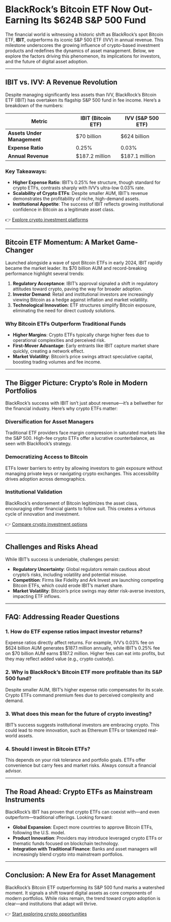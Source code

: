 # BlackRock’s Bitcoin ETF Now Out-Earning Its $624B S&P 500 Fund

The financial world is witnessing a historic shift as BlackRock’s spot Bitcoin ETF, **IBIT**, outperforms its iconic S&P 500 ETF (IVV) in annual revenue. This milestone underscores the growing influence of crypto-based investment products and redefines the dynamics of asset management. Below, we explore the factors driving this phenomenon, its implications for investors, and the future of digital asset adoption.

---

## IBIT vs. IVV: A Revenue Revolution

Despite managing significantly less assets than IVV, BlackRock’s Bitcoin ETF (IBIT) has overtaken its flagship S&P 500 fund in fee income. Here’s a breakdown of the numbers:

| Metric                     | IBIT (Bitcoin ETF) | IVV (S&P 500 ETF) |
|---------------------------|--------------------|-------------------|
| **Assets Under Management** | $70 billion        | $624 billion      |
| **Expense Ratio**          | 0.25%              | 0.03%             |
| **Annual Revenue**         | $187.2 million     | $187.1 million    |

### Key Takeaways:
- **Higher Expense Ratio**: IBIT’s 0.25% fee structure, though standard for crypto ETFs, contrasts sharply with IVV’s ultra-low 0.03% rate.
- **Scalability of Crypto ETFs**: Despite smaller AUM, IBIT’s revenue demonstrates the profitability of niche, high-demand assets.
- **Institutional Appetite**: The success of IBIT reflects growing institutional confidence in Bitcoin as a legitimate asset class.

👉 [Explore crypto investment platforms](https://bit.ly/okx-bonus)

---

## Bitcoin ETF Momentum: A Market Game-Changer

Launched alongside a wave of spot Bitcoin ETFs in early 2024, IBIT rapidly became the market leader. Its $70 billion AUM and record-breaking performance highlight several trends:

1. **Regulatory Acceptance**: IBIT’s approval signaled a shift in regulatory attitudes toward crypto, paving the way for broader adoption.
2. **Investor Demand**: Retail and institutional investors are increasingly viewing Bitcoin as a hedge against inflation and market volatility.
3. **Technological Innovation**: ETF structures simplify Bitcoin exposure, eliminating the need for direct custody solutions.

### Why Bitcoin ETFs Outperform Traditional Funds
- **Higher Margins**: Crypto ETFs typically charge higher fees due to operational complexities and perceived risk.
- **First-Mover Advantage**: Early entrants like IBIT capture market share quickly, creating a network effect.
- **Market Volatility**: Bitcoin’s price swings attract speculative capital, boosting trading volumes and fee income.

---

## The Bigger Picture: Crypto’s Role in Modern Portfolios

BlackRock’s success with IBIT isn’t just about revenue—it’s a bellwether for the financial industry. Here’s why crypto ETFs matter:

### Diversification for Asset Managers
Traditional ETF providers face margin compression in saturated markets like the S&P 500. High-fee crypto ETFs offer a lucrative counterbalance, as seen with BlackRock’s strategy.

### Democratizing Access to Bitcoin
ETFs lower barriers to entry by allowing investors to gain exposure without managing private keys or navigating crypto exchanges. This accessibility drives adoption across demographics.

### Institutional Validation
BlackRock’s endorsement of Bitcoin legitimizes the asset class, encouraging other financial giants to follow suit. This creates a virtuous cycle of innovation and investment.

👉 [Compare crypto investment options](https://bit.ly/okx-bonus)

---

## Challenges and Risks Ahead

While IBIT’s success is undeniable, challenges persist:

- **Regulatory Uncertainty**: Global regulators remain cautious about crypto’s risks, including volatility and potential misuse.
- **Competition**: Firms like Fidelity and Ark Invest are launching competing Bitcoin ETFs, which could erode IBIT’s market share.
- **Market Volatility**: Bitcoin’s price swings may deter risk-averse investors, impacting ETF inflows.

---

## FAQ: Addressing Reader Questions

### 1. **How do ETF expense ratios impact investor returns?**
Expense ratios directly affect returns. For example, IVV’s 0.03% fee on $624 billion AUM generates $187.1 million annually, while IBIT’s 0.25% fee on $70 billion AUM earns $187.2 million. Higher fees can eat into profits, but they may reflect added value (e.g., crypto custody).

### 2. **Why is BlackRock’s Bitcoin ETF more profitable than its S&P 500 fund?**
Despite smaller AUM, IBIT’s higher expense ratio compensates for its scale. Crypto ETFs command premium fees due to perceived complexity and demand.

### 3. **What does this mean for the future of crypto investing?**
IBIT’s success suggests institutional investors are embracing crypto. This could lead to more innovation, such as Ethereum ETFs or tokenized real-world assets.

### 4. **Should I invest in Bitcoin ETFs?**
This depends on your risk tolerance and portfolio goals. ETFs offer convenience but carry fees and market risks. Always consult a financial advisor.

---

## The Road Ahead: Crypto ETFs as Mainstream Instruments

BlackRock’s IBIT has proven that crypto ETFs can coexist with—and even outperform—traditional offerings. Looking forward:

- **Global Expansion**: Expect more countries to approve Bitcoin ETFs, following the U.S. model.
- **Product Innovation**: Providers may introduce leveraged crypto ETFs or thematic funds focused on blockchain technology.
- **Integration with Traditional Finance**: Banks and asset managers will increasingly blend crypto into mainstream portfolios.

---

## Conclusion: A New Era for Asset Management

BlackRock’s Bitcoin ETF outperforming its S&P 500 fund marks a watershed moment. It signals a shift toward digital assets as core components of modern portfolios. While risks remain, the trend toward crypto adoption is clear—and institutions that adapt will thrive.

👉 [Start exploring crypto opportunities](https://bit.ly/okx-bonus)